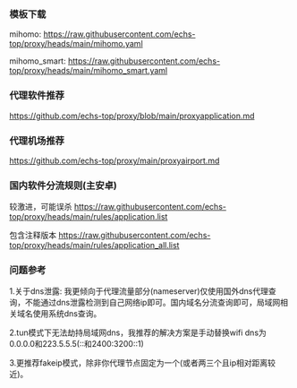 ### 模板下载
mihomo: https://raw.githubusercontent.com/echs-top/proxy/heads/main/mihomo.yaml

mihomo_smart: https://raw.githubusercontent.com/echs-top/proxy/heads/main/mihomo_smart.yaml

### 代理软件推荐

https://github.com/echs-top/proxy/blob/main/proxyapplication.md

### 代理机场推荐

https://github.com/echs-top/proxy/main/proxyairport.md

### 国内软件分流规则(主安卓)

较激进，可能误杀 https://raw.githubusercontent.com/echs-top/proxy/heads/main/rules/application.list

包含注释版本 https://raw.githubusercontent.com/echs-top/proxy/heads/main/rules/application_all.list

### 问题参考

1.关于dns泄露: 我更倾向于代理流量部分(nameserver)仅使用国外dns代理查询，不能通过dns泄露检测到自己网络ip即可。国内域名分流查询即可，局域网相关域名使用系统dns查询。

2.tun模式下无法劫持局域网dns，我推荐的解决方案是手动替换wifi dns为0.0.0.0和223.5.5.5(::和2400:3200::1)

3.更推荐fakeip模式，除非你代理节点固定为一个(或者两三个且ip相对距离较近)。
